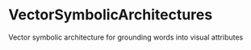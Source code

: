 # VectorSymbolicArchitectures
Vector symbolic architecture for grounding words into visual attributes
